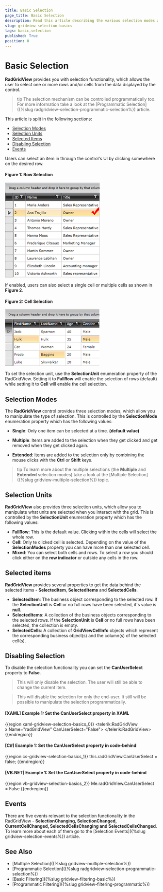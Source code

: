 ```yaml
---
title: Basic Selection
page_title: Basic Selection
description: Read this article describing the various selection modes and selection units provided by RadGridView - Telerik's WPF DataGrid.
slug: gridview-selection-basics
tags: basic,selection
published: True
position: 0
---
```


# Basic Selection

__RadGridView__ provides you with selection functionality, which allows the user to select one or more rows and/or cells from the data displayed by the control.

>tip The selection mechanism can be controlled programmatically too. For more information take a look at the [Programmatic Selection]({%slug radgridview-selection-programmatic-selection%}) article.

This article is split in the following sections:

* [Selection Modes](#selection-modes)
* [Selection Units](#selection-units)
* [Selected Items](#selected-items)
* [Disabling Selection](#disabling-selection)
* [Events](#events)

Users can select an item in through the control's UI by clicking somewhere on the desired row.

#### Figure 1: Row Selection

![Row Selection](images/RadGridView_BasicSelection_1.png)

If enabled, users can also select a single cell or multiple cells as shown in **Figure 2**.

#### Figure 2: Cell Selection

![Cell Selection](images/RadGridView_BasicSelection_2.png)

To set the selection unit, use the __SelectionUnit__ enumeration property of the RadGridView. Setting it to __FullRow__ will enable the selection of rows (default) while setting it to __Cell__ will enable the cell selection.

## Selection Modes

The __RadGridView__ control provides three selection modes, which allow you to manipulate the type of selection. This is controlled by the __SelectionMode__ enumeration property which has the following values:

* __Single__: Only one item can be selected at a time. __(default value)__

* __Multiple__: Items are added to the selection when they get clicked and get removed when they get clicked again. 

* __Extended__: Items are added to the selection only by combining the mouse clicks with the __Ctrl__ or __Shift__ keys. 

>tip To learn more about the multiple selections (the __Multiple__ and __Extended__ selection modes) take a look at the [Multiple Selection]({%slug gridview-multiple-selection%}) topic.

## Selection Units

__RadGridView__ also provides three selection units, which allow you to manipulate what units are selected when you interact with the grid. This is controlled by the __SelectionUnit__ enumeration property which has the following values:

* __FullRow__: This is the default value. Clicking within the cells will select the whole row.    
* __Cell__: Only te clicked cell is selected. Depending on the value of the __SelectionModes__ property you can have more than one selected cell. 
* __Mixed__: You can select both cells and rows. To select a row you should click either on the **row indicator** or outside any cells in the row.

## Selected items

__RadGridView__ provides several properties to get the data behind the selected items - __SelectedItem__, __SelectedItems__ and __SelectedCells__. 

* __SelectedItem__: The business object corresponding to the selected row. If the **SelectionUnit** is **Cell** or no full rows have been selected, it's value is **null**.
* __SelectedItems__: A collection of the business objects corresponding to the selected rows. If the **SelectionUnit** is **Cell** or no full rows have been selected, the collection is empty.
* __SelectedCells__: A collection of __GridViewCellInfo__ objects which represent the corresponding business object(s) and the column(s) of the selected cell(s).

## Disabling Selection

To disable the selection functionality you can set the __CanUserSelect__ property to **False**.

>This will only disable the selection. The user will still be able to change the current item.

>This will disable the selection for only the end-user. It still will be possible to manipulate the selection programmatically.
          
#### __[XAML] Example 1: Set the CanUserSelect property in XAML__

{{region xaml-gridview-selection-basics_0}}
	<telerik:RadGridView x:Name="radGridView"
	                 CanUserSelect="False">
	</telerik:RadGridView>
{{endregion}}

#### __[C#] Example 1: Set the CanUserSelect property in code-behind__

{{region cs-gridview-selection-basics_1}}
	this.radGridView.CanUserSelect = false;
{{endregion}}

#### __[VB.NET] Example 1: Set the CanUserSelect property in code-behind__

{{region vb-gridview-selection-basics_2}}
	Me.radGridView.CanUserSelect = False
{{endregion}}

## Events

There are five events relevant to the selection functionality in the RadGridView - __SelectionChanging, SelectionChanged, CurrentCellChanged, SelectedCellsChanging and SelectedCellsChanged__. To learn more about each of them go to the [Selection Events]({%slug gridview-selection-events%}) article.

## See Also

 * [Multiple Selection]({%slug gridview-multiple-selection%})
 * [Programmatic Selection]({%slug radgridview-selection-programmatic-selection%})
 * [Basic Filtering]({%slug gridview-filtering-basic%})
 * [Programmatic Filtering]({%slug gridview-filtering-programmatic%})
